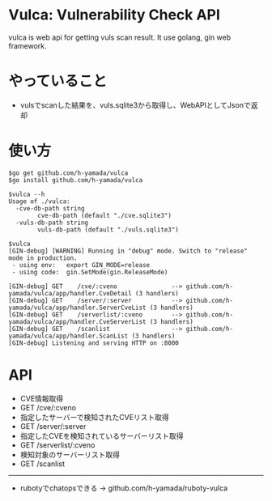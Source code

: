 # Vulca: Vulnerability Check API

vulca is web api for getting vuls scan result.
It use golang, gin web framework.

# やっていること
- vulsでscanした結果を、vuls.sqlite3から取得し、WebAPIとしてJsonで返却

# 使い方

```
$go get github.com/h-yamada/vulca
$go install github.com/h-yamada/vulca

$vulca --h
Usage of ./vulca:
  -cve-db-path string
    	cve-db-path (default "./cve.sqlite3")
  -vuls-db-path string
    	vuls-db-path (default "./vuls.sqlite3")

$vulca
[GIN-debug] [WARNING] Running in "debug" mode. Switch to "release" mode in production.
 - using env:	export GIN_MODE=release
 - using code:	gin.SetMode(gin.ReleaseMode)

[GIN-debug] GET    /cve/:cveno               --> github.com/h-yamada/vulca/app/handler.CveDetail (3 handlers)
[GIN-debug] GET    /server/:server           --> github.com/h-yamada/vulca/app/handler.ServerCveList (3 handlers)
[GIN-debug] GET    /serverlist/:cveno        --> github.com/h-yamada/vulca/app/handler.CveServerList (3 handlers)
[GIN-debug] GET    /scanlist                 --> github.com/h-yamada/vulca/app/handler.ScanList (3 handlers)
[GIN-debug] Listening and serving HTTP on :8000
```

# API

- CVE情報取得
 - GET    /cve/:cveno
- 指定したサーバーで検知されたCVEリスト取得
 - GET    /server/:server
- 指定したCVEを検知されているサーバーリスト取得
 - GET    /serverlist/:cveno
- 検知対象のサーバーリスト取得
 - GET    /scanlist




----
- rubotyでchatopsできる -> github.com/h-yamada/ruboty-vulca
